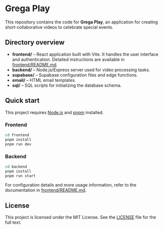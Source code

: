 # Grega Play

This repository contains the code for **Grega Play**, an application for creating short collaborative videos to celebrate special events.

## Directory overview

- **frontend/** – React application built with Vite. It handles the user interface and authentication. Detailed instructions are available in [frontend/README.md](frontend/README.md).
- **backend/** – Node.js/Express server used for video processing tasks.
- **supabase/** – Supabase configuration files and edge functions.
- **email/** – HTML email templates.
- **sql/** – SQL scripts for initializing the database schema.

## Quick start

This project requires [Node.js](https://nodejs.org/) and [pnpm](https://pnpm.io/) installed.

### Frontend

```bash
cd frontend
pnpm install
pnpm run dev
```

### Backend

```bash
cd backend
pnpm install
pnpm run start
```

For configuration details and more usage information, refer to the documentation in [frontend/README.md](frontend/README.md).

## License

This project is licensed under the MIT License. See the [LICENSE](LICENSE) file for the full text.
